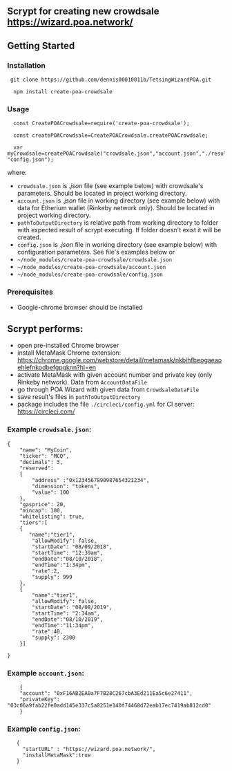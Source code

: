 ## Scrypt for creating new crowdsale   https://wizard.poa.network/


## Getting Started

### Installation
```
 git clone https://github.com/dennis00010011b/TetsingWizardPOA.git
```
```
  npm install create-poa-crowdsale
```
### Usage
```
  const CreatePOACrowdsale=require('create-poa-crowdsale');

  const createPOACrowdsale=CreatePOACrowdsale.createPOACrowdsale;

  var myCrowdsale=createPOACrowdsale("crowdsale.json","account.json","./results", "config.json");
```
where:
* ```crowdsale.json```  is _.json_ file  (see example below) with crowdsale's parameters. Should be located in project working directory.
* ```account.json```  is _.json_ file in working directory (see example below) with data for Etherium wallet (Rinkeby network only). Should be located in project working directory.
* ```pathToOutputDirectory``` is relative path from working directory to folder with expected result of scrypt executing. If folder doesn't exist it will be created.
* ```config.json``` is _.json_ file in working directory (see example below) with configuration parameters.
See file's examples below or 
* ```~/node_modules/create-poa-crowdsale/crowdsale.json```
* ```~/node_modules/create-poa-crowdsale/account.json```
* ```~/node_modules/create-poa-crowdsale/config.json```


### Prerequisites

* Google-chrome browser should be installed


## Scrypt performs:

 * open pre-installed Chrome browser
 * install MetaMask Chrome extension: https://chrome.google.com/webstore/detail/metamask/nkbihfbeogaeaoehlefnkodbefgpgknn?hl=en
 * activate MetaMask with given account number and private key (only Rinkeby network). Data from ```AccountDataFile```
 * go through POA Wizard with given data from ```CrowdsaleDataFile```
 * save result's files in ```pathToOutputDirectory```
 * package includes the file   ```./circleci/config.yml```   for CI server: https://circleci.com/

### Example  ```crowdsale.json```:
```
{
    "name": "MyCoin",
    "ticker": "MCQ",
    "decimals": 3,
    "reserved":
    {
        "address" :"0x1234567890987654321234",
        "dimension": "tokens",
        "value": 100
    },
    "gasprice": 20,
    "mincap": 100,
    "whitelisting": true,
    "tiers":[
    {
       "name":"tier1",
        "allowModify": false,
        "startDate": "08/09/2018",
        "startTime": "12:39am",
        "endDate":"08/10/2018",
        "endTime":"1:34pm",
        "rate":2,
        "supply": 999
    },
    {
        "name":"tier1",
        "allowModify": false,
        "startDate": "08/08/2019",
        "startTime": "2:34am",
        "endDate":"08/10/2019",
        "endTime":"11:34pm",
        "rate":40,
        "supply": 2300
    }]

}
```

### Example  ```account.json```:
```
    {
    "account": "0xF16AB2EA0a7F7B28C267cbA3Ed211Ea5c6e27411",
    "privateKey": "03c06a9fab22fe0add145e337c5a8251e140f74468d72eab17ec7419ab812cd0"
    }
 ```
 
 ### Example  ```config.json```:
 ```
    {
      "startURL" : "https://wizard.poa.network/",
      "installMetaMask":true
    }
  ```
 
 